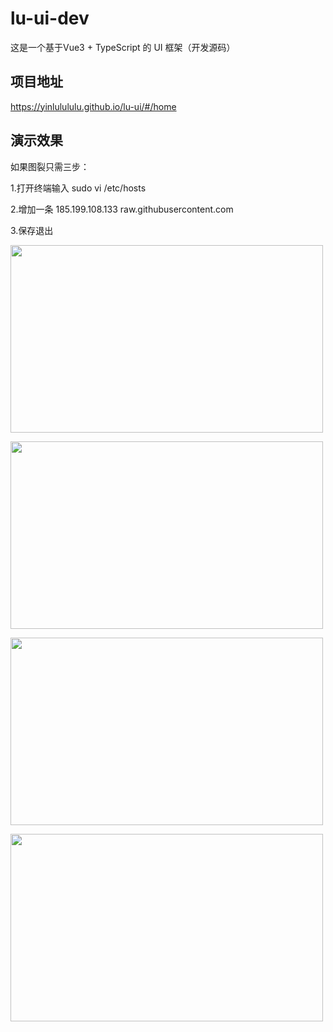 # lu-ui-dev
这是一个基于Vue3 + TypeScript 的 UI 框架（开发源码）

## 项目地址
https://yinlulululu.github.io/lu-ui/#/home

## 演示效果
如果图裂只需三步：

1.打开终端输入 sudo vi /etc/hosts

2.增加一条 185.199.108.133 raw.githubusercontent.com

3.保存退出


<image src="https://raw.githubusercontent.com/yinlulululu/lu-ui-dev/main/readme-img/1.png" width="500" height="300"></image>

<image src="https://raw.githubusercontent.com/yinlulululu/lu-ui-dev/main/readme-img/2.png" width="500" height="300"></image>

<image src="https://raw.githubusercontent.com/yinlulululu/lu-ui-dev/main/readme-img/4.png" width="500" height="300"></image>

<image src="https://raw.githubusercontent.com/yinlulululu/lu-ui-dev/main/readme-img/5.png" width="500" height="300"></image>



